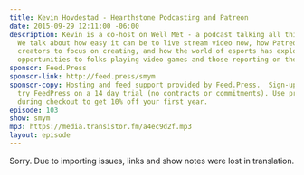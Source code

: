 ```yaml
---
title: Kevin Hovdestad - Hearthstone Podcasting and Patreon
date: 2015-09-29 12:11:00 -06:00
description: Kevin is a co-host on Well Met - a podcast talking all things Hearthstone.
  We talk about how easy it can be to live stream video now, how Patreon has enabled
  creators to focus on creating, and how the world of esports has exploded and given
  opportunities to folks playing video games and those reporting on the video games.
sponsor: Feed.Press
sponsor-link: http://feed.press/smym
sponsor-copy: Hosting and feed support provided by Feed.Press.  Sign-up today and
  try FeedPress on a 14 day trial (no contracts or commitments). Use promo code "smym"
  during checkout to get 10% off your first year.
episode: 103
show: smym
mp3: https://media.transistor.fm/a4ec9d2f.mp3
layout: episode
---
```


Sorry. Due to importing issues, links and show notes were lost in translation.
